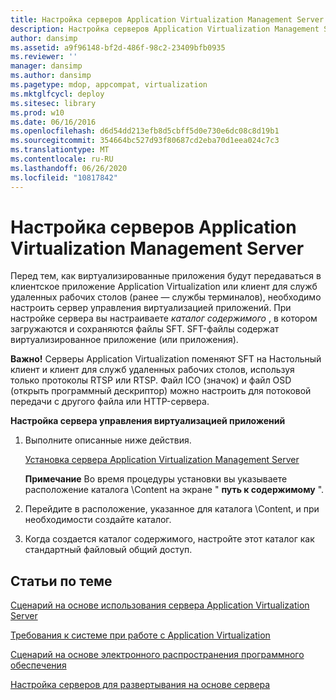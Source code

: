```yaml
---
title: Настройка серверов Application Virtualization Management Server
description: Настройка серверов Application Virtualization Management Server
author: dansimp
ms.assetid: a9f96148-bf2d-486f-98c2-23409bfb0935
ms.reviewer: ''
manager: dansimp
ms.author: dansimp
ms.pagetype: mdop, appcompat, virtualization
ms.mktglfcycl: deploy
ms.sitesec: library
ms.prod: w10
ms.date: 06/16/2016
ms.openlocfilehash: d6d54dd213efb8d5cbff5d0e730e6dc08c8d19b1
ms.sourcegitcommit: 354664bc527d93f80687cd2eba70d1eea024c7c3
ms.translationtype: MT
ms.contentlocale: ru-RU
ms.lasthandoff: 06/26/2020
ms.locfileid: "10817842"
---
```

# Настройка серверов Application Virtualization Management Server


Перед тем, как виртуализированные приложения будут передаваться в клиентское приложение Application Virtualization или клиент для служб удаленных рабочих столов (ранее — службы терминалов), необходимо настроить сервер управления виртуализацией приложений. При настройке сервера вы настраиваете *каталог содержимого* , в котором загружаются и сохраняются файлы SFT. SFT-файлы содержат виртуализированное приложение (или приложения).

**Важно!**  Серверы Application Virtualization поменяют SFT на Настольный клиент и клиент для служб удаленных рабочих столов, используя только протоколы RTSP или RTSP. Файл ICO (значок) и файл OSD (открыть программный дескриптор) можно настроить для потоковой передачи с другого файла или HTTP-сервера.

 

**Настройка сервера управления виртуализацией приложений**

1.  Выполните описанные ниже действия.

    [Установка сервера Application Virtualization Management Server](how-to-install-application-virtualization-management-server.md)

    **Примечание**  Во время процедуры установки вы указываете расположение каталога \\Content на экране " **путь к содержимому** ".

     

2.  Перейдите в расположение, указанное для каталога \\Content, и при необходимости создайте каталог.

3.  Когда создается каталог содержимого, настройте этот каталог как стандартный файловый общий доступ.

## Статьи по теме


[Сценарий на основе использования сервера Application Virtualization Server](application-virtualization-server-based-scenario.md)

[Требования к системе при работе с Application Virtualization](application-virtualization-system-requirements.md)

[Сценарий на основе электронного распространения программного обеспечения](electronic-software-distribution-based-scenario.md)

[Настройка серверов для развертывания на основе сервера](how-to-configure-servers-for-server-based-deployment.md)

 

 





